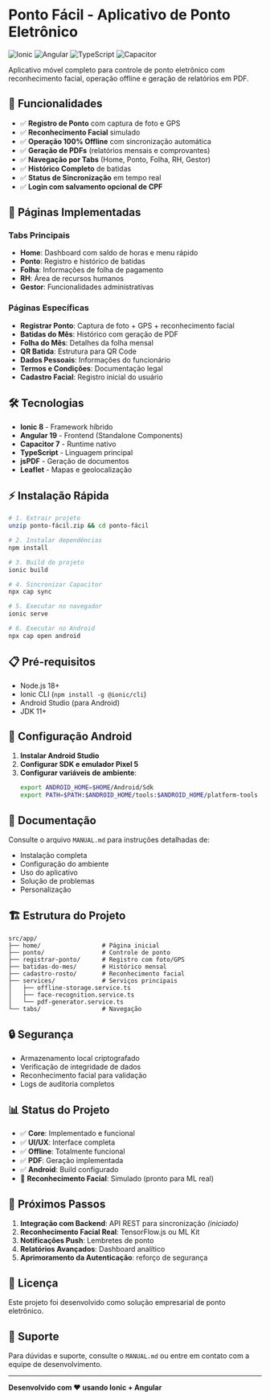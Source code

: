 # Ponto Fácil - Aplicativo de Ponto Eletrônico

![Ionic](https://img.shields.io/badge/Ionic-8.0-blue)
![Angular](https://img.shields.io/badge/Angular-19.0-red)
![TypeScript](https://img.shields.io/badge/TypeScript-5.6-blue)
![Capacitor](https://img.shields.io/badge/Capacitor-7.0-green)

Aplicativo móvel completo para controle de ponto eletrônico com reconhecimento facial, operação offline e geração de relatórios em PDF.

## 🚀 Funcionalidades

- ✅ **Registro de Ponto** com captura de foto e GPS
- ✅ **Reconhecimento Facial** simulado
- ✅ **Operação 100% Offline** com sincronização automática
- ✅ **Geração de PDFs** (relatórios mensais e comprovantes)
- ✅ **Navegação por Tabs** (Home, Ponto, Folha, RH, Gestor)
- ✅ **Histórico Completo** de batidas
- ✅ **Status de Sincronização** em tempo real
- ✅ **Login com salvamento opcional de CPF**

## 📱 Páginas Implementadas

### Tabs Principais
- **Home**: Dashboard com saldo de horas e menu rápido
- **Ponto**: Registro e histórico de batidas
- **Folha**: Informações de folha de pagamento
- **RH**: Área de recursos humanos
- **Gestor**: Funcionalidades administrativas

### Páginas Específicas
- **Registrar Ponto**: Captura de foto + GPS + reconhecimento facial
- **Batidas do Mês**: Histórico com geração de PDF
- **Folha do Mês**: Detalhes da folha mensal
- **QR Batida**: Estrutura para QR Code
- **Dados Pessoais**: Informações do funcionário
- **Termos e Condições**: Documentação legal
- **Cadastro Facial**: Registro inicial do usuário

## 🛠️ Tecnologias

- **Ionic 8** - Framework híbrido
- **Angular 19** - Frontend (Standalone Components)
- **Capacitor 7** - Runtime nativo
- **TypeScript** - Linguagem principal
- **jsPDF** - Geração de documentos
- **Leaflet** - Mapas e geolocalização

## ⚡ Instalação Rápida

```bash
# 1. Extrair projeto
unzip ponto-fácil.zip && cd ponto-fácil

# 2. Instalar dependências
npm install

# 3. Build do projeto
ionic build

# 4. Sincronizar Capacitor
npx cap sync

# 5. Executar no navegador
ionic serve

# 6. Executar no Android
npx cap open android
```

## 📋 Pré-requisitos

- Node.js 18+
- Ionic CLI (`npm install -g @ionic/cli`)
- Android Studio (para Android)
- JDK 11+

## 🔧 Configuração Android

1. **Instalar Android Studio**
2. **Configurar SDK e emulador Pixel 5**
3. **Configurar variáveis de ambiente**:
   ```bash
   export ANDROID_HOME=$HOME/Android/Sdk
   export PATH=$PATH:$ANDROID_HOME/tools:$ANDROID_HOME/platform-tools
   ```

## 📖 Documentação

Consulte o arquivo `MANUAL.md` para instruções detalhadas de:
- Instalação completa
- Configuração do ambiente
- Uso do aplicativo
- Solução de problemas
- Personalização

## 🏗️ Estrutura do Projeto

```
src/app/
├── home/                 # Página inicial
├── ponto/                # Controle de ponto
├── registrar-ponto/      # Registro com foto/GPS
├── batidas-do-mes/       # Histórico mensal
├── cadastro-rosto/       # Reconhecimento facial
├── services/             # Serviços principais
│   ├── offline-storage.service.ts
│   ├── face-recognition.service.ts
│   └── pdf-generator.service.ts
└── tabs/                 # Navegação
```

## 🔒 Segurança

- Armazenamento local criptografado
- Verificação de integridade de dados
- Reconhecimento facial para validação
- Logs de auditoria completos

## 📊 Status do Projeto

- ✅ **Core**: Implementado e funcional
- ✅ **UI/UX**: Interface completa
- ✅ **Offline**: Totalmente funcional
- ✅ **PDF**: Geração implementada
- ✅ **Android**: Build configurado
- 🔄 **Reconhecimento Facial**: Simulado (pronto para ML real)

## 🚀 Próximos Passos

1. **Integração com Backend**: API REST para sincronização _(iniciado)_
2. **Reconhecimento Facial Real**: TensorFlow.js ou ML Kit
3. **Notificações Push**: Lembretes de ponto
4. **Relatórios Avançados**: Dashboard analítico
5. **Aprimoramento da Autenticação**: reforço de segurança

## 📝 Licença

Este projeto foi desenvolvido como solução empresarial de ponto eletrônico.

## 👥 Suporte

Para dúvidas e suporte, consulte o `MANUAL.md` ou entre em contato com a equipe de desenvolvimento.

---

**Desenvolvido com ❤️ usando Ionic + Angular**

